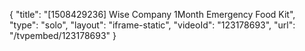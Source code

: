 {
    "title": "[1508429236] Wise Company 1Month Emergency Food Kit",
    "type": "solo",
    "layout": "iframe-static",
    "videoId": "123178693",
    "url": "\/tvpembed\/123178693"
}